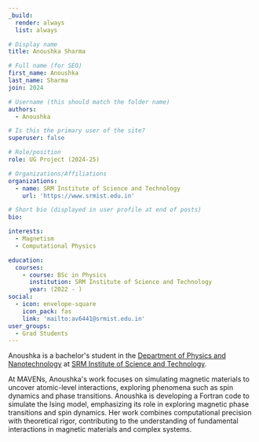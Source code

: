 ```yaml
---
_build:
  render: always
  list: always

# Display name
title: Anoushka Sharma

# Full name (for SEO)
first_name: Anoushka
last_name: Sharma
join: 2024

# Username (this should match the folder name)
authors:
  - Anoushka

# Is this the primary user of the site?
superuser: false

# Role/position
role: UG Project (2024-25)

# Organizations/Affiliations
organizations:
  - name: SRM Institute of Science and Technology
    url: 'https://www.srmist.edu.in'

# Short bio (displayed in user profile at end of posts)
bio:

interests:
  - Magnetism
  - Computational Physics

education:
  courses:
    - course: BSc in Physics
      institution: SRM Institute of Science and Technology
      year: (2022 - )
social:
  - icon: envelope-square
    icon_pack: fas
    link: 'mailto:av6441@srmist.edu.in'
user_groups:
  - Grad Students
---
```

Anoushka is a bachelor's  student in the [Department of Physics and
Nanotechnology](https://www.srmist.edu.in/department/department-of-physics-and-nanotechnology/) at
[SRM Institute of Science and Technology](https://www.srmist.edu.in/).

At MAVENs, Anoushka's work focuses on simulating magnetic materials to uncover atomic-level
interactions, exploring phenomena such as spin dynamics and phase transitions.  Anoushka is
developing a Fortran code to simulate the Ising model, emphasizing its role in exploring magnetic
phase transitions and spin dynamics. Her work combines computational precision with theoretical
rigor, contributing to the understanding of fundamental interactions in magnetic materials and
complex systems.
